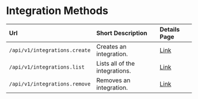 # Integration Methods

| Url | Short Description | Details Page |
| :--- | :--- | :--- |
| `/api/v1/integrations.create` | Creates an integration. | [Link](create/) |
| `/api/v1/integrations.list` | Lists all of the integrations. | [Link](list/) |
| `/api/v1/integrations.remove` | Removes an integration. | [Link](remove/) |
